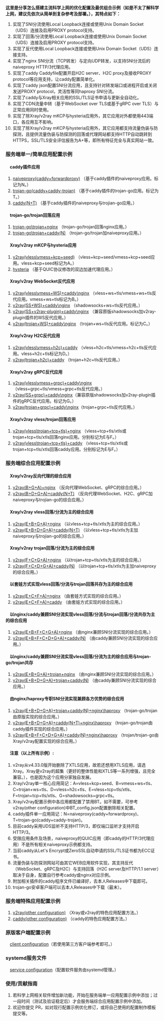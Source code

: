 **这里是分享怎么搭建主流科学上网的优化配置及最优组合示例（如是不太了解科学上网，建议先依次从简单到复杂参考及部署。），其特点如下：**  
1. 实现了SNI分流使用Local Loopback连接或使用Unix Domain Socket（UDS）连接及启用PROXY protocol支持。
2. 实现了回落/分流使用Local Loopback连接或使用Unix Domain Socket（UDS）连接及启用PROXY protocol支持。
3. 实现了反代使用Local Loopback连接或使用Unix Domain Socket（UDS）连接支持。
4. 实现了nginx SNI分流（TCP转发）与定向UDP转发，以支持SNI分流后的naiveproxy HTTP/3代理应用。
5. 实现了caddy Caddyfile配置开启H2C server、H2C proxy及接收PROXY protocol等应用支持，让caddy配置简单化。
6. 实现了caddy json配置SNI分流应用，且支持针对转发端口或进程开启或关闭发送PROXY protocol，灵活性等同haproxy SNI分流。
7. 实现了caddy与Xray相关应用的SSL/TLS证书申请与更新全自动化。
8. 实现了CDN流量中转（基于WebSocket over TLS或基于gRPC over TLS）与正常应用同时使用。
9. 实现了除Xray/v2ray mKCP与hysteria应用外，其它应用对外都使用443端口，各应用互不影响。
10. 实现了除Xray/v2ray mKCP与hysteria应用外，其它应用都支持流量伪装与防探测，且提供流量伪装与防探测的回落或代理网站都支持HTTP自动跳转到HTTPS，SSL/TLS安全评估报告为A+等，即所有特征完全与真实网站一致。

### 服务端单一/简单应用配置示例
#### &emsp;caddy插件应用
1. [naiveproxy(caddy+forwardproxy)](https://github.com/lxhao61/integrated-examples/tree/main/naiveproxy(caddy%2Bforwardproxy)) （基于caddy插件的naiveproxy应用。标记为N。）
2. [trojan-go(caddy+caddy-trojan)](https://github.com/lxhao61/integrated-examples/tree/main/trojan-go(caddy%2Bcaddy-trojan)) （基于caddy插件的trojan-go应用。标记为T。）
3. [caddy(N+T)](https://github.com/lxhao61/integrated-examples/tree/main/caddy(N%2BT)) （基于caddy插件的naiveproxy与trojian-go应用。）
#### &emsp;trojan-go/trojan回落应用
1. [trojan-go\trojan+nginx](https://github.com/lxhao61/integrated-examples/tree/main/trojan-go%5Ctrojan%2Bnginx) （trojan-go/trojan回落nginx应用。）
2. [trojan-go\trojan+caddy(N)](https://github.com/lxhao61/integrated-examples/tree/main/trojan-go%5Ctrojan%2Bcaddy(N)) （trojan-go/trojan加naiveproxy应用。）
#### &emsp;Xray/v2ray mKCP与hysteria应用
1. [v2ray(vless\vmess+kcp+seed)](https://github.com/lxhao61/integrated-examples/tree/main/v2ray(vless%5Cvmess%2Bkcp%2Bseed)) （vless+kcp+seed/vmess+kcp+seed应用。vless+kcp+seed标记为A。）
2. [hysteria](https://github.com/lxhao61/integrated-examples/tree/main/hysteria) （基于QUIC协议修改的双边加速代理应用。）
#### &emsp;Xray/v2ray WebSocket反代应用
1. [v2ray(vless\vmess+WS)+caddy\nginx](https://github.com/lxhao61/integrated-examples/tree/main/v2ray(vless%5Cvmess%2BWS)%2Bcaddy%5Cnginx) （vless+ws+tls/vmess+ws+tls反代应用。vmess+ws+tls标记为B。）
2. [v2ray(SS+WS)+caddy\nginx](https://github.com/lxhao61/integrated-examples/tree/main/v2ray(SS%2BWS)%2Bcaddy%5Cnginx) （shadowsocks+ws+tls反代应用。）
3. [v2ray(SS+v2ray-plugin)+caddy\nginx](https://github.com/lxhao61/integrated-examples/tree/main/v2ray(SS%2Bv2ray-plugin)%2Bcaddy%5Cnginx) （兼容原版shadowsocks加v2ray-plugin插件的WS反代应用。）
4. [v2ray(trojan+WS)+caddy\nginx](https://github.com/lxhao61/integrated-examples/tree/main/v2ray(trojan%2BWS)%2Bcaddy%5Cnginx) （trojan+ws+tls反代应用。标记为C。）
#### &emsp;Xray/v2ray H2C反代应用
1. [v2ray(vless\vmess+h2c)+caddy](https://github.com/lxhao61/integrated-examples/tree/main/v2ray(vless%5Cvmess%2Bh2c)%2Bcaddy) （vless+h2c+tls/vmess+h2c+tls反代应用。vless+h2c+tls标记为D。）
2. [v2ray(trojan+h2c)+caddy](https://github.com/lxhao61/integrated-examples/tree/main/v2ray(trojan%2Bh2c)%2Bcaddy) （trojan+h2c+tls反代应用。）
#### &emsp;Xray/v2ray gRPC反代应用
1. [v2ray(vless\vmess+grpc)+caddy\nginx](https://github.com/lxhao61/integrated-examples/tree/main/v2ray(vless%5Cvmess%2Bgrpc)%2Bcaddy%5Cnginx)（vless+grpc+tls/vmess+grpc+tls反代应用。）
2. [v2ray(SS+grpc)+caddy\nginx](https://github.com/lxhao61/integrated-examples/tree/main/v2ray(SS%2Bgrpc)%2Bcaddy%5Cnginx)（兼容原版shadowsocks加v2ray-plugin插件的gRPC反代应用。标记为G。）
3. [v2ray(trojan+grpc)+caddy\nginx](https://github.com/lxhao61/integrated-examples/tree/main/v2ray(trojan%2Bgrpc)%2Bcaddy%5Cnginx)（trojan+grpc+tls反代应用。）
#### &emsp;Xray/v2ray vless/trojan回落应用
1. [v2ray(vless\trojan+tcp+tls)+nginx](https://github.com/lxhao61/integrated-examples/tree/main/v2ray(vless%5Ctrojan%2Btcp%2Btls)%2Bnginx) （vless+tcp+tls/xtls或trojan+tcp+tls/xtls回落nginx应用。分别标记为E与F。）
2. [v2ray(vless\trojan+tcp+tls)+caddy](https://github.com/lxhao61/integrated-examples/tree/main/v2ray(vless%5Ctrojan%2Btcp%2Btls)%2Bcaddy) （vless+tcp+tls/xtls或trojan+tcp+tls/xtls回落caddy应用。分别标记为E与F。）

### 服务端综合应用配置示例
#### &emsp;Xray/v2ray反向代理的综合应用
1. [v2ray(B+G+A)+nginx](https://github.com/lxhao61/integrated-examples/tree/main/v2ray(B%2BG%2BA)%2Bnginx) （反向代理WebSocket、gRPC的综合应用。）
2. [v2ray(B+D+G+A)+caddy(N+T)](https://github.com/lxhao61/integrated-examples/tree/main/v2ray(B%2BD%2BG%2BA)%2Bcaddy(N%2BT)) （反向代理WebSocket、H2C、gRPC加naiveproxy与trojian-go的综合应用。）
#### &emsp;Xray/v2ray vless回落/分流为主的综合应用
1. [v2ray(E+B+G+A)+nginx](https://github.com/lxhao61/integrated-examples/tree/main/v2ray(E%2BB%2BG%2BA)%2Bnginx) （以vless+tcp+tls/xtls为主的综合应用。）
2. [v2ray(E+B+D+G+A)+caddy(N+T)](https://github.com/lxhao61/integrated-examples/tree/main/v2ray(E%2BB%2BD%2BG%2BA)%2Bcaddy(N%2BT)) （以vless+tcp+tls/xtls为主加naiveproxy与trojian-go的综合应用。）
#### &emsp;Xray/v2ray trojan回落/分流为主的综合应用
1. [v2ray(F+C+G+A)+nginx](https://github.com/lxhao61/integrated-examples/tree/main/v2ray(F%2BC%2BG%2BA)%2Bnginx) （以trojan+tcp+tls/xtls为主的综合应用。）
2. [v2ray(F+C+D+G+A)+caddy(N)](https://github.com/lxhao61/integrated-examples/tree/main/v2ray(F%2BC%2BD%2BG%2BA)%2Bcaddy(N)) （以trojan+tcp+tls/xtls为主加naiveproxy的综合应用。）
#### &emsp;以套娃方式实现vless回落/分流与trojan回落共存为主的综合应用
1. [v2ray(E+C+F+A)+nginx](https://github.com/lxhao61/integrated-examples/tree/main/v2ray(E%2BC%2BF%2BA)%2Bnginx) （由套娃方式实现的综合应用。）
2. [v2ray(E+C+F+A)+caddy](https://github.com/lxhao61/integrated-examples/tree/main/v2ray(E%2BC%2BF%2BA)%2Bcaddy) （由套娃方式实现的综合应用。）
#### &emsp;以nginx/caddy兼顾SNI分流实现vless回落/分流与trojan回落/分流共存为主的综合应用
1. [v2ray(E+B+F+C+G+A)+nginx](https://github.com/lxhao61/integrated-examples/tree/main/v2ray(E%2BB%2BF%2BC%2BG%2BA)%2Bnginx) （由nginx兼顾SNI分流实现的综合应用。）
2. [v2ray(E+B+F+C+D+G+A)+caddy(N)](https://github.com/lxhao61/integrated-examples/tree/main/v2ray(E%2BB%2BF%2BC%2BD%2BG%2BA)%2Bcaddy(N)) （由caddy兼顾SNI分流实现的综合应用。）
#### &emsp;以nginx/caddy兼顾SNI分流实现vless回落/分流为主的综合应用与trojan-go/trojan共存
1. [v2ray(E+B+G+A)+trojan+nginx](https://github.com/lxhao61/integrated-examples/tree/main/v2ray(E%2BB%2BG%2BA)%2Btrojan%2Bnginx) （由nginx兼顾SNI分流实现的综合应用。）
2. [v2ray(E+B+D+G+A)+trojan+caddy(N)](https://github.com/lxhao61/integrated-examples/tree/main/v2ray(E%2BB%2BD%2BG%2BA)%2Btrojan%2Bcaddy(N)) （由caddy兼顾SNI分流实现的综合应用。）
#### &emsp;由nginx/haproxy专职SNI分流实现兼顾各方优势的综合应用
1. [v2ray(E+B+D+G+A)+trojan+caddy(N)+nginx\haproxy](https://github.com/lxhao61/integrated-examples/tree/main/v2ray(E%2BB%2BD%2BG%2BA)%2Btrojan%2Bcaddy(N)%2Bnginx%5Chaproxy) （trojan-go/trojan由原版实现的综合应用。）
2. [v2ray(E+B+D+G+A)+caddy(N+T)+nginx\haproxy](https://github.com/lxhao61/integrated-examples/tree/main/v2ray(E%2BB%2BD%2BG%2BA)%2Bcaddy(N%2BT)%2Bnginx%5Chaproxy) （trojan-go/trojan由caddy插件实现的综合应用。）
3. [v2ray(E+B+F+C+D+G+A)+caddy(N)+nginx\haproxy](https://github.com/lxhao61/integrated-examples/tree/main/v2ray(E%2BB%2BF%2BC%2BD%2BG%2BA)%2Bcaddy(N)%2Bnginx%5Chaproxy) （trojan/trojan-go由Xray/v2ray配置实现的综合应用。）
#### &emsp;注意（以上所有示例）:
1. v2ray从v4.33.0版开始删除了XTLS应用，故若还想用XTLS应用，请选Xray。Xray是v2ray的超集（更好的整体性能和XTLS等一系列增强，且完全兼容。），也是因为这个应用分家独自发展。
2. Xray/v2ray单一核心应用简记：A=vless+kcp+seed、B=vmess+ws+tls、C=trojan+ws+tls、D=vless+h2c+tls、E=vless+tcp+tls/xtls、F=trojan+tcp+tls/xtls、G=shadowsocks+grpc+tls。
3. Xray/v2ray配置示例中各应用都配置了禁用BT。如不需要，可参考v2ray(other configuration)中BT_config.json配置删除相关配置。
4. caddy插件单一应用简记：N=naiveproxy(caddy+forwardproxy)、T=trojan-go(caddy+caddy-trojan)。
5. 目前caddy采用UDS监听不支持HTTP/3，即仅端口监听才支持开启HTTP/3。
6. 受限应用条件及场景，naiveproxy的QUIC应用（即caddy的HTTP/3代理应用）不是所有相关naiveproxy示例都支持。
7. 当前caddy从Let's Encrypt或ZeroSSL自动申请的SSL/TLS证书都为ECC证书。
8. 流量伪装与防探测网站可由其它WEB应用软件实现，其支持反代（WebSocket、gRPC及H2C）与支持回落（H2C server及HTTP/1.1 server）取决于自身，配置自行参考caddy或nginx对应示例。
9. 附加相关插件的caddy程序文件已编译好，去本人Releases中下载即可。
10. trojan-go安卓客户端可以去本人Releases中下载（最末）。

### 服务端特殊应用配置示例
1. [v2ray(other configuration)](https://github.com/lxhao61/integrated-examples/tree/main/v2ray(other%20configuration)) （Xray或v2ray的特色应用配置方法。）
2. [caddy(other configuration)](https://github.com/lxhao61/integrated-examples/tree/main/caddy(other%20configuration)) （caddy的特色应用配置方法。）

### 原版客户端配置示例
&emsp;[client configuration](https://github.com/lxhao61/integrated-examples/tree/main/client%20configuration)（若使用第三方客户端参考即可。）

### systemd服务文件
&emsp;[service configuration](https://github.com/lxhao61/integrated-examples/tree/main/service%20configuration)（配置软件服务由systemd管理。）

### 使用/贡献指南
1. 若科学上网相关软件增加新功能，开始在服务端单一应用配置示例中添加；过一段时间（测试及验证稳定后）才会服务端综合应用配置示例中添加。
2. 欢迎你提交 PR，如对现行配置示例优化修订，或将自己使用的配置制作模板提交等。
